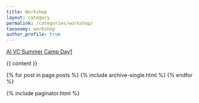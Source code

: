 ```yaml
---
title: Workshop
layout: category
permalink: /categories/workshop/
taxonomy: workshop
author_profile: true
---
```


[AI VC Summer Camp Day1](./AI-VC-Summer-Camp-Day-1/)

{{ content }}

{% for post in page.posts %}
  {% include archive-single.html %}
{% endfor %}

{% include paginator.html %}
